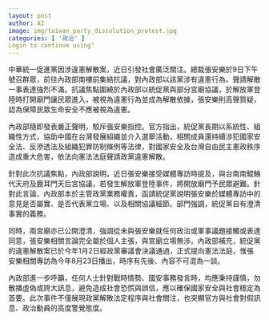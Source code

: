 ```yaml
---
layout: post
author: AI
image: img/taiwan_party_dissolution_protest.jpg
categories: [ '政治' ]
Login to continue using"
---
```

中華統一促進黨因涉違憲解散案，近日引發社會廣泛關注。總裁張安樂於9日下午號召群眾，前往內政部南樓前集結抗議，對內政部以該黨涉有違憲行為，聲請解散一事表達強烈不滿。抗議焦點圍繞於內政部以統促黨與部分宮廟協議，於解放軍登陸時打開廟門讓民眾進入，被視為違憲行為並成為解散依據，張安樂則高聲質疑，認為保障民眾生命安全不應被視為違憲。

內政部隨即發表嚴正聲明，駁斥張安樂指控。官方指出，統促黨長期以系統性、組織性方式，協助中國在台灣發展組織並介入選舉活動，相關成員還持續涉犯國家安全法、反滲透法及組織犯罪防制條例等法律，對國家安全及台灣自由民主憲政秩序造成重大危害，依法向憲法法庭聲請政黨違憲解散。

針對此次抗議焦點，內政部說明，近日張安樂接受媒體專訪時提及，與台南南鯤鯓代天府及鹿耳門天后宮協議，若發生解放軍登陸事件，將開放廟門予民眾避難。針對此言論，內政部本於主管政黨業務權責，函請統促黨說明張安樂於媒體專訪中的意見是否屬實、是否代表黨立場、以及相關協議細節。部門強調，統促黨自有澄清事實的義務。

同時，兩宮廟亦已公開澄清，強調從未與張安樂就任何政治或軍事議題接觸或表達同意，張安樂相關言論完全屬於個人主張，與宮廟立場無涉。內政部補充，統促黨的違憲解散案已於今年1月2日經政黨審議會決議通過，正式提向憲法法庭，惟張安樂相關專訪為今年8月23日播出，時序有先後、內容不可混為一談。

內政部進一步呼籲，任何人士針對戰時情勢、國安事務發言時，均應秉持謹慎，勿散播虛偽或誇大訊息，避免造成社會恐慌與誤信，應以確保國家安全與社會穩定為首要。此次事件不僅展現政黨解散法定程序與社會關注，也突顯官方與社會對假訊息、政治動員的高度警覺態度。